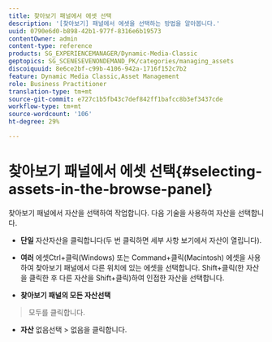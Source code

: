 ```yaml
---
title: 찾아보기 패널에서 에셋 선택
description: '[찾아보기] 패널에서 에셋을 선택하는 방법을 알아봅니다.'
uuid: 0790e6d0-b898-42b1-977f-8316e6b19573
contentOwner: admin
content-type: reference
products: SG_EXPERIENCEMANAGER/Dynamic-Media-Classic
geptopics: SG_SCENESEVENONDEMAND_PK/categories/managing_assets
discoiquuid: 8e6ce2bf-c99b-4106-942a-1716f152c7b2
feature: Dynamic Media Classic,Asset Management
role: Business Practitioner
translation-type: tm+mt
source-git-commit: e727c1b5fb43c7def842ff1bafcc8b3ef3437cde
workflow-type: tm+mt
source-wordcount: '106'
ht-degree: 29%

---
```



# 찾아보기 패널에서 에셋 선택{#selecting-assets-in-the-browse-panel}

찾아보기 패널에서 자산을 선택하여 작업합니다. 다음 기술을 사용하여 자산을 선택합니다.

* **단일**
자산자산을 클릭합니다(두 번 클릭하면 세부 사항 보기에서 자산이 열립니다).

* **여러**
에셋Ctrl+클릭(Windows) 또는 Command+클릭(Macintosh) 에셋을 사용하여 찾아보기 패널에서 다른 위치에 있는 에셋을 선택합니다. Shift+클릭(한 자산을 클릭한 후 다른 자산을 Shift+클릭)하여 인접한 자산을 선택합니다.

* **찾아보기 패널의 모든 자산선택**
> 모두를 클릭합니다.

* **자산**
없음선택 > 없음을 클릭합니다.
